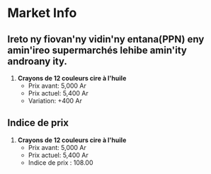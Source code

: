 # Market Info

## Ireto ny fiovan'ny vidin'ny entana(PPN) eny amin'ireo supermarchés lehibe amin'ity androany ity.

1. **Crayons de 12 couleurs cire à l'huile**
   - Prix avant: 5,000 Ar
   - Prix actuel: 5,400 Ar
   - Variation: +400 Ar



## Indice de prix

1. **Crayons de 12 couleurs cire à l'huile**
   - Prix avant: 5,000 Ar
   - Prix actuel: 5,400 Ar
   - Indice de prix : 108.00

